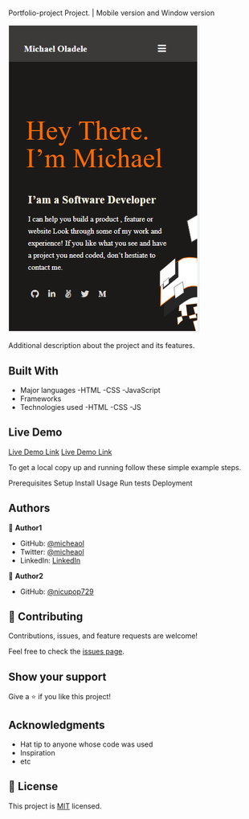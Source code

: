# 
Portfolio-project Project. | Mobile version and Window version

![alt text](https://github.com/micheaol/Portfolio-project/blob/mobile-feature/images/screen.PNG)

Additional description about the project and its features.

## Built With

- Major languages
    -HTML
    -CSS
    -JavaScript
- Frameworks
- Technologies used
    -HTML
    -CSS
    -JS

## Live Demo

[Live Demo Link](https://micheaol.github.io/Portfolio-project/)
[Live Demo Link](https://micheaol-portfolio.netlify.app/)

To get a local copy up and running follow these simple example steps.

Prerequisites
Setup
Install
Usage
Run tests
Deployment


## Authors

👤 **Author1**

- GitHub: [@micheaol](https://github.com/micheaol)
- Twitter: [@micheaol](https://twitter.com/micheaol)
- LinkedIn: [LinkedIn](https://linkedin.com/in/micheaol)

👤 **Author2**

- GitHub: [@nicupop729](https://github.com/nicupop729)

## 🤝 Contributing

Contributions, issues, and feature requests are welcome!

Feel free to check the [issues page](../../issues/).

## Show your support

Give a ⭐️ if you like this project!

## Acknowledgments

- Hat tip to anyone whose code was used
- Inspiration
- etc

## 📝 License

This project is [MIT](./MIT.md) licensed.
